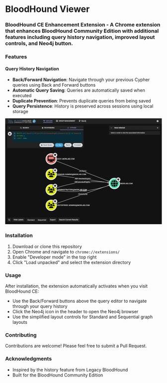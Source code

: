 # BloodHound Viewer 

### BloodHound CE Enhancement Extension - A Chrome extension that enhances BloodHound Community Edition with additional features including query history navigation, improved layout controls, and Neo4j button.

### Features

#### Query History Navigation
- **Back/Forward Navigation**: Navigate through your previous Cypher queries using Back and Forward buttons
- **Automatic Query Saving**: Queries are automatically saved when executed
- **Duplicate Prevention**: Prevents duplicate queries from being saved
- **Query Persistence**: History is preserved across sessions using local storage

![Screenshot](./images/screenshot.png)

### Installation
1. Download or clone this repository
2. Open Chrome and navigate to `chrome://extensions/`
3. Enable "Developer mode" in the top right
4. Click "Load unpacked" and select the extension directory

### Usage
After installation, the extension automatically activates when you visit BloodHound CE:
- Use the Back/Forward buttons above the query editor to navigate through your query history
- Click the Neo4j icon in the header to open the Neo4j browser
- Use the simplified layout controls for Standard and Sequential graph layouts

### Contributing
Contributions are welcome! Please feel free to submit a Pull Request.

### Acknowledgments
- Inspired by the history feature from Legacy BloodHound
- Built for the BloodHound Community Edition

